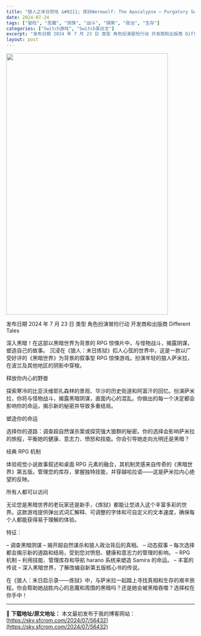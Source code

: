 ```yaml
---
title: "狼人之末日怒吼 &#8211; 炼狱Werewolf: The Apocalypse – Purgatory Switch NSP英文 1.5G"
date: 2024-07-24
tags: ["冒险", "恶魔", "惊悚", "战斗", "探索", "政治", "生存"]
categories: ["Switch游戏", "Switch英日文"]
excerpt: "发布日期 2024 年 7 月 23 日 类型 角色扮演冒险行动 开发商和出版商 Different Tales 深入黑暗！在这部以黑暗世界为背景的 RPG 惊悚片中，与怪物战斗，揭露阴谋，塑造自己的故事。 沉浸在《狼人：末日炼狱》扣人心弦的世界中，这是一款以广受好评的《黑暗世界》为背景的叙事型 R&hellip;"
layout: post
---
```


<img class="aligncenter size-full wp-image-56433" src="https://sky.sfcrom.com/wp-content/uploads/2024/07/2024072409313140.webp" alt="" width="432" height="698" />

发布日期 2024 年 7 月 23 日
类型 角色扮演冒险行动
开发商和出版商 Different Tales

深入黑暗！在这部以黑暗世界为背景的 RPG 惊悚片中，与怪物战斗，揭露阴谋，塑造自己的故事。
沉浸在《狼人：末日炼狱》扣人心弦的世界中，这是一款以广受好评的《黑暗世界》为背景的叙事型 RPG 惊悚游戏。扮演年轻的狼人萨米拉，在波兰及其他地区的阴影中穿梭。

释放你内心的野兽

探索寒冷的比亚沃维耶扎森林的景观、华沙的历史街道和阿富汗的回忆。扮演萨米拉，你将与怪物战斗，揭露黑暗阴谋，直面内心的混乱。你做出的每一个决定都会影响你的命运，揭示新的秘密并导致多重结局。

塑造你的命运

选择你的道路：调查超自然谋杀案或探究强大狼群的秘密。你的选择会影响萨米拉的旅程，平衡她的健康、意志力、愤怒和技能。你会引导她走向光明还是黑暗？

经典 RPG 机制

体验视觉小说故事叙述和桌面 RPG 元素的融合，其机制灵感来自传奇的《黑暗世界》第五版。管理您的库存，掌握独特技能，并穿越哈拉诺——这是萨米拉内心绝望的反映。

所有人都可以访问

无论您是黑暗世界的老玩家还是新手，《炼狱》都能让您进入这个丰富多彩的世界。这款游戏提供弹出式词汇解释、可调整的字体和可自定义的文本速度，确保每个人都能获得易于理解的体验。

特征：

– 调查黑暗阴谋 – 揭开超自然谋杀和狼人政治背后的真相。
– 动态叙事 – 每次选择都会揭示新的道路和结局，受到您对愤怒、健康和意志力的管理的影响。
– RPG 机制 – 利用技能、管理库存和导航 harano 系统来塑造 Samira 的命运。
– 丰富的传说 – 深入黑暗世界，了解改编自新第五版核心书的传说。

在《狼人：末日启示录——炼狱》中，与萨米拉一起踏上寻找真相和生存的艰辛旅程。你会帮助她战胜内心的恶魔和周围的黑暗吗？还是她会被黑暗吞噬？选择权在你手中！

---
📖 **下载地址/原文地址：** 本文最初发布于我的博客网站：[https://sky.sfcrom.com/2024/07/56432](https://sky.sfcrom.com/2024/07/56432)

